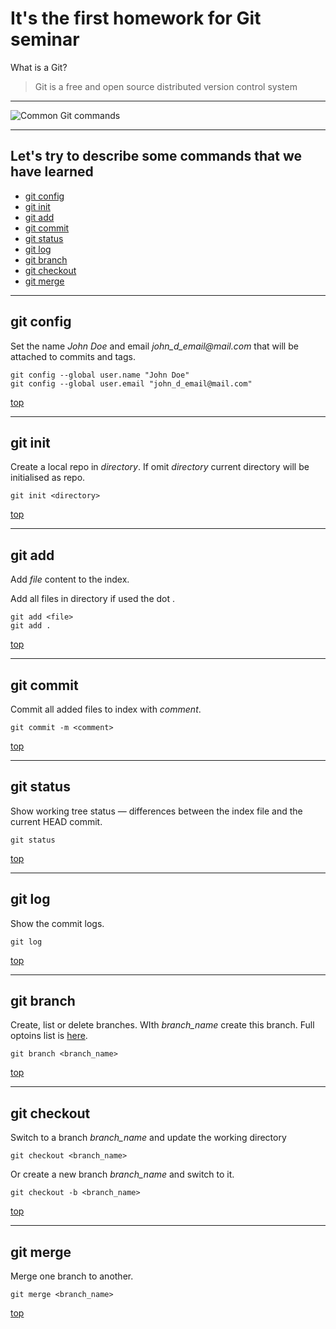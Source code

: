 # It's the first homework for Git seminar

What is a Git?
> Git is a free and open source distributed version control system
---

![Common Git commands](https://res.cloudinary.com/practicaldev/image/fetch/s--ShHSfi-a--/c_imagga_scale,f_auto,fl_progressive,h_900,q_auto,w_1600/https://cl.ly/1N2U2i2Z2C16/Image%25202018-04-11%2520at%252012.47.23%2520PM.png)

<a id="top"></a>

---
## Let's try to describe some commands that we have learned  
* [git config](#config)
* [git init](#init)
* [git add](#add)
* [git commit](#commit)
* [git status](#status)
* [git log](#log)
* [git branch](#branch)
* [git checkout](#checkout)
* [git merge](#merge)

<a id="config"></a>

---
## git config

Set the name _John Doe_ and email _john_d_email@mail.com_ that will be attached to commits and tags.
```
git config --global user.name "John Doe"
git config --global user.email "john_d_email@mail.com"
```
[top](#top)

<a id="init"></a>

---
## git init

Create a local repo in _directory_.
If omit _directory_ current directory will be initialised as repo.
```
git init <directory>
```
[top](#top)

<a id="add"></a>

---
## git add

Add _file_ content to the index. 

Add all files in directory if used the dot .

```
git add <file>
git add .
```
[top](#top)

<a id="commit"></a>

---
## git commit

Commit all added files to index with _comment_.

```
git commit -m <comment>
```
[top](#top)

<a id="status"></a>

---
## git status

Show working tree status — differences between the index file and the current HEAD
 commit. 

```
git status 
```
[top](#top)

<a id="log"></a>

---
## git log

Show the commit logs.

```
git log
```
[top](#top)

<a id="branch"></a>

---
## git branch

Create, list or delete branches. WIth _branch_name_ create this branch. Full optoins list is [here](https://git-scm.com/docs/git-branch).

```
git branch <branch_name>
```
[top](#top)

<a id="checkout"></a>

---
## git checkout

Switch to a branch _branch_name_ and update the working directory

```
git checkout <branch_name>
```

Or create a new branch _branch_name_ and switch to it.

```
git checkout -b <branch_name>
```

[top](#top)

<a id="merge"></a>

---
## git merge

Merge one branch to another.

```
git merge <branch_name>
```
[top](#top)
